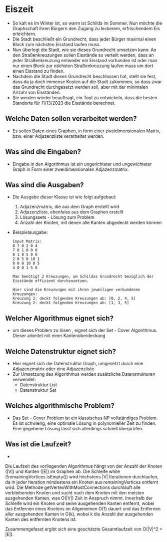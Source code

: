 # Eiszeit

- So kalt es im Winter ist, so warm ist Schilda im Sommer. Nun möchte die Graphschaft
  ihren Bürgern den Zugang zu leckerem, erfrischendem Eis erleichtern. 
- Die Stadt beschließt ein Grundrecht, dass jeder Bürger maximal einen Block zum
  nächsten Eisstand laufen muss. 
- Nun überlegt die Stadt, wie sie dieses Grundrecht umsetzen kann: An den
  Straßenkreuzungen sollen Eisstände so verteilt werden, dass an jeder
  Straßenkreuzung entweder ein Eisstand vorhanden ist oder man nur einen Block zur
  nächsten Straßenkreuzung laufen muss um dort einen Eisstand zu finden. 
- Nachdem die Stadt dieses Grundrecht beschlossen hat, stellt sie fest, dass da ja doch
  immense Kosten auf die Stadt zukommen, so dass zwar das Grundrecht durchgesetzt
  werden soll, aber mit der minimalen Anzahl von Eisständen. 
- Sie werden wieder beauftragt, ein Tool zu entwickeln, dass die besten Standorte für
  11/13/2023
  die Eisstände berechnet.



## Welche Daten sollen verarbeitet werden?
- Es sollen Daten eines Graphen, in form einer zweidimensionalen Matrix, bzw. einer Adjazenzliste verarbeitet werden.

## Was sind die Eingaben?

- Eingabe in den Algorithmus ist ein ungerichteter und ungewichteter Graph in Form einer zweidimensionalen Adjazenzmatrix.


## Was sind die Ausgaben?

- Die Ausgabe dieser Klasse ist wie folgt aufgebaut: 
  1. Adjazenzmatrix, die aus dem Graph erstellt wird 
  2. Adjazenzliste, ebenfalss aus dem Graphen erstellt 
  3. Lösungssets - Lösung zum Problem
  4. Anzahl der Knoten, mit denen alle Kanten abgedeckt werden können 


- Beispielausgabe:

      Input Matrix:
      0 7 0 2 0 4
      7 0 1 0 0 0
      0 1 0 5 0 0
      2 0 5 0 10 1
      0 0 0 10 0 5
      4 0 0 1 5 0

      Man benötigt 2 Kreuzungen, um Schildas Grundrecht bezüglich der Eisstände effizient durchzusetzen.

      Hier sind die Kreuzungen mit ihren jeweiligen verbundenen Kreuzungen:
      Kreuzung 1: deckt folgenden Kreuzungen ab: [0, 2, 4, 5]
      Kreuzung 2: deckt folgenden Kreuzungen ab: [1, 3, 5]

## Welcher Algorithmus eignet sich?

- um dieses Problem zu lösen , eignet sich der Set - Cover Algorithmus. Dieser arbeitet mit einer Kantenüberdeckung

## Welche Datenstruktur eignet sich?
- Hier eignet sich die Datenstruktur Graph, umgesetzt durch eine Adjazenzmatrix oder eine Adjazenzliste
- Zur Umsetzung des Algorithmus werden zusätzliche Datenstrukturen verwendet: 
  - Datenstruktur List 
  - Datenstruktur Set 
## Welches algorithmische Problem?
- Das Set - Cover Problem ist ein klassisches NP vollständiges Problem. Es ist schwierig, eine optimale Lösung in polynomieller Zeit zu finden. Eine gegebene Lösung lässt sich allerdings schnell überprüfen. 
## Was ist die Laufzeit?
- 
Die Laufzeit des vorliegenden Algorithmus hängt von der Anzahl der Knoten (|V|) und Kanten (|E|) im Graphen ab. Die Schleife while (!remainingVertices.isEmpty()) wird höchstens |V| Iterationen durchlaufen, da in jeder Iteration mindestens ein Knoten aus remainingVertices entfernt wird. Die Methode getVertexWithMostConnections durchläuft alle verbleibenden Knoten und sucht nach dem Knoten mit den meisten ausgehenden Kanten, was O(|V|) Zeit in Anspruch nimmt. Innerhalb der Schleife wird ein Knoten und seine ausgehenden Kanten entfernt, wobei das Entfernen eines Knotens im Allgemeinen O(1) dauert und das Entfernen aller ausgehenden Kanten in O(k), wobei k die Anzahl der ausgehenden Kanten des entfernten Knotens ist.

Zusammengefasst ergibt sich eine geschätzte Gesamtlaufzeit von O(|V|^2 + |E|). 


